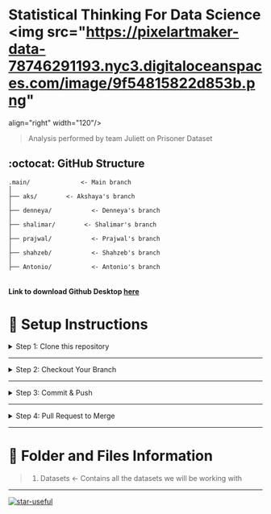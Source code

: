 # Statistical Thinking For Data Science <img src="https://pixelartmaker-data-78746291193.nyc3.digitaloceanspaces.com/image/9f54815822d853b.png" 
align="right" width="120"/>

> Analysis performed by team Juliett on Prisoner Dataset 

## :octocat: GitHub Structure

```
.main/              <- Main branch
│
├── aks/        <- Akshaya's branch
│
├── denneya/           <- Denneya's branch
│
├── shalimar/        <- Shalimar's branch
│
├── prajwal/           <- Prajwal's branch
│
├── shahzeb/           <- Shahzeb's branch
│
├── Antonio/           <- Antonio's branch


```

#### Link to download Github Desktop [here](https://desktop.github.com)

# 📝 Setup Instructions

<details> 
  <summary>
    Step 1: Clone this repository
  </summary>
  
  Open git bash and type:
  ```
  git clone https://github.com/iaks23/stds_prisoner_analysis.git
  ```
  
 Alternatively, you can clone this via Github Desktop using the Add -> Clone Repository option and searching for this repo. 
  
  
 </details>
 
 -------
 
 <details> 
  <summary>
    Step 2: Checkout Your Branch
  </summary>
  
  ```bash
git checkout branch_name    <--- Switching the branch
```

For example

```bash
git checkout aks        <--- Switching the branch
```
  
 Alternatively, you can clone this via Github Desktop. Once inside your repo, use the "Current Branch" drop down to navigate inside your branch.
  
  
 </details>
 
 ----------
 
 <details> 
  <summary>
    Step 3: Commit & Push
  </summary>
  
  ```bash
  git commit -m "code change description" <---- Commit your code with a small description.                                           
  ```
  For whatever code changes you make, upload them all to Github.
  
  ```bash
  git push origin "branch name" 
  ```
 </details>
 
 ------------
  
 <details> 
  <summary>
    Step 4: Pull Request to Merge
  </summary>
  
  Once you have completed these steps, you are ready to start contributing to the project and creating **pull requests**.

Steps need to take:

> 1. Go to the main repo on GitHub where you should now see your new branch
> 2. Click on your branch name
> 3. click on “Pull Request” button (URC)
> 4. Click on “Send Pull Request”

   ** If you are sure of all your changes, and there are no conflicts, you can merge them directly onto the default branch, here it is "main" 
 </details>
  
  
 ---------------
  
  
# 🚨 Folder and Files Information 
  
> 1. Datasets <- Contains all the datasets we will be working with

 --------------- 
[![star-useful](https://img.shields.io/badge/🌟-If%20useful-red.svg)](https://shields.io) 
  


